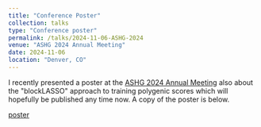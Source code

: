 ```yaml
---
title: "Conference Poster"
collection: talks
type: "Conference poster"
permalink: /talks/2024-11-06-ASHG-2024
venue: "ASHG 2024 Annual Meeting"
date: 2024-11-06
location: "Denver, CO"
---
```


I recently presented a poster at the [ASHG 2024 Annual Meeting](https://www.ashg.org/meetings/2024meeting/program/) also about the "blockLASSO" approach to training polygenic scores which will hopefully be published any time now. A copy of the poster is below.

[poster](https://traben.github.io/files/ashg2024-poster.pdf)
<object data="https://traben.github.io/files/ashg2024-poster.pdf" type="application/pdf" width="1500px" height="700px"></object>

